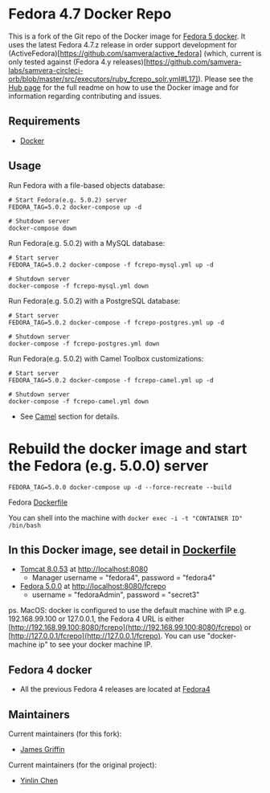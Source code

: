 # Fedora 4.7 Docker Repo

This is a fork of the Git repo of the Docker image for [Fedora 5 docker](https://hub.docker.com/r/yinlinchen/fcrepo4-docker/). It uses the latest Fedora 4.7.z release in order support development for (ActiveFedora)[https://github.com/samvera/active_fedora] (which, current is only tested against (Fedora 4.y releases)[https://github.com/samvera-labs/samvera-circleci-orb/blob/master/src/executors/ruby_fcrepo_solr.yml#L17]).  Please see the [Hub page](https://hub.docker.com/r/yinlinchen/fcrepo4-docker/) for the full readme on how to use the Docker image and for information regarding contributing and issues.

## Requirements

* [Docker](https://www.docker.com/)

## Usage
Run Fedora with a file-based objects database:
```
# Start Fedora(e.g. 5.0.2) server
FEDORA_TAG=5.0.2 docker-compose up -d

# Shutdown server
docker-compose down
```

Run Fedora(e.g. 5.0.2) with a MySQL database:
```
# Start server
FEDORA_TAG=5.0.2 docker-compose -f fcrepo-mysql.yml up -d

# Shutdown server
docker-compose -f fcrepo-mysql.yml down
```

Run Fedora(e.g. 5.0.2) with a PostgreSQL database:
```
# Start server
FEDORA_TAG=5.0.2 docker-compose -f fcrepo-postgres.yml up -d

# Shutdown server
docker-compose -f fcrepo-postgres.yml down
```

Run Fedora(e.g. 5.0.2) with Camel Toolbox customizations:
```
# Start server
FEDORA_TAG=5.0.2 docker-compose -f fcrepo-camel.yml up -d

# Shutdown server
docker-compose -f fcrepo-camel.yml down
```
 * See [Camel](docker/services/fcrepo-camel) section for details.

# Rebuild the docker image and start the Fedora (e.g. 5.0.0) server
```
FEDORA_TAG=5.0.0 docker-compose up -d --force-recreate --build
```
Fedora [Dockerfile](docker/services/fcrepo/Dockerfile)

You can shell into the machine with `docker exec -i -t "CONTAINER ID" /bin/bash`

## In this Docker image, see detail in [Dockerfile](docker/services/fcrepo/Dockerfile)

  * [Tomcat 8.0.53](https://tomcat.apache.org) at [http://localhost:8080](http://localhost:8080)
    * Manager username = "fedora4", password = "fedora4"
  * [Fedora 5.0.0](https://wiki.duraspace.org/display/FF/Downloads) at [http://localhost:8080/fcrepo](http://localhost:8080/fcrepo)
    * username = "fedoraAdmin", password = "secret3"

  ps. MacOS: docker is configured to use the default machine with IP e.g. 192.168.99.100 or 127.0.0.1, the Fedora 4 URL is either [http://192.168.99.100:8080/fcrepo](http://192.168.99.100:8080/fcrepo) or [http://127.0.0.1/fcrepo](http://127.0.0.1/fcrepo). You can use "docker-machine ip" to see your docker machine IP.

## Fedora 4 docker
  * All the previous Fedora 4 releases are located at [Fedora4](Fedora4)

## Maintainers

Current maintainers (for this fork):

* [James Griffin](https://github.com/jrgriffiniii)

Current maintainers (for the original project):
* [Yinlin Chen](https://github.com/yinlinchen)

